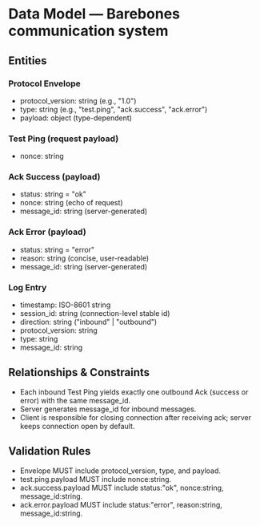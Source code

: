 # Data Model — Barebones communication system

## Entities

### Protocol Envelope

- protocol_version: string (e.g., "1.0")
- type: string (e.g., "test.ping", "ack.success", "ack.error")
- payload: object (type-dependent)

### Test Ping (request payload)

- nonce: string

### Ack Success (payload)

- status: string = "ok"
- nonce: string (echo of request)
- message_id: string (server-generated)

### Ack Error (payload)

- status: string = "error"
- reason: string (concise, user-readable)
- message_id: string (server-generated)

### Log Entry

- timestamp: ISO-8601 string
- session_id: string (connection-level stable id)
- direction: string ("inbound" | "outbound")
- protocol_version: string
- type: string
- message_id: string

## Relationships & Constraints

- Each inbound Test Ping yields exactly one outbound Ack (success or error) with the same message_id.
- Server generates message_id for inbound messages.
- Client is responsible for closing connection after receiving ack; server keeps connection open by default.

## Validation Rules

- Envelope MUST include protocol_version, type, and payload.
- test.ping.payload MUST include nonce:string.
- ack.success.payload MUST include status:"ok", nonce:string, message_id:string.
- ack.error.payload MUST include status:"error", reason:string, message_id:string.
